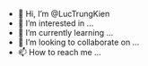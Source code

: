 - 👋 Hi, I’m @LucTrungKien
- 👀 I’m interested in ...
- 🌱 I’m currently learning ...
- 💞️ I’m looking to collaborate on ...
- 📫 How to reach me ...

<!---
LucTrungKien/LucTrungKien is a ✨ special ✨ repository because its `README.md` (this file) appears on your GitHub profile.
You can click the Preview link to take a look at your changes.
--->
